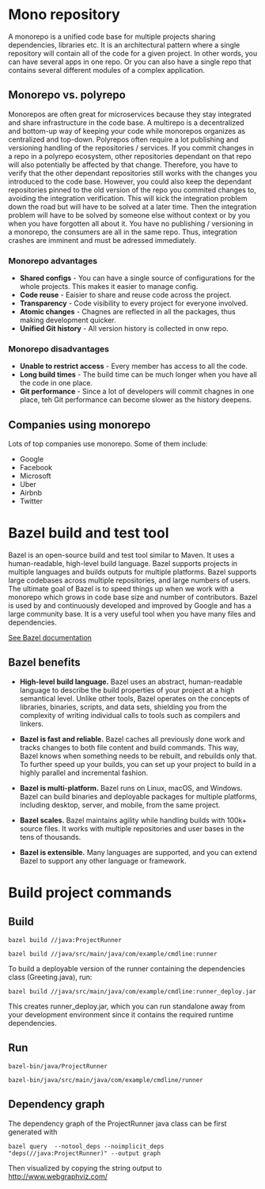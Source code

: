 # Mono repository

A monorepo is a unified code base for multiple projects sharing dependencies, libraries etc. It is an architectural pattern where a single repository will contain all of the code for a given project. In other words, you can have several apps in one repo. Or you can also have a single repo that contains several different modules of a complex application.

## Monorepo vs. polyrepo
Monorepos are often great for microservices because they stay integrated and share infrastructure in the code base. A multirepo is a decentralized and bottom-up way of keeping your code while monorepos organizes as centralized and top-down. Polyrepos often require a lot publishing and versioning handling of the repositories / services. If you commit changes in a repo in a polyrepo ecosystem, other repositories dependant on that repo will also potentially be affected by that change. Therefore, you have to verify that the other dependant repositories still works with the changes you introduced to the code base. However, you could also keep the dependant repositories pinned to the old version of the repo you commited changes to, avoiding the integration verification. This will kick the integration problem down the road but will have to be solved at a later time. Then the integration problem will have to be solved by someone else without context or by you when you have forgotten all about it. You have no publishing / versioning in a monorepo, the consumers are all in the same repo. Thus, integration crashes are imminent and must be adressed immediately. 

### Monorepo advantages
 * __Shared configs__ - You can have a single source of configurations for the whole projects. This makes it easier to manage config.
 * __Code reuse__ - Eaisier to share and reuse code across the project.
 * __Transparency__ - Code visibility to every project for everyone involved.
 * __Atomic changes__ - Chagnes are reflected in all the packages, thus making development quicker.
 * __Unified Git history__ - All version history is collected in onw repo.

 ### Monorepo disadvantages
 * __Unable to restrict access__ - Every member has access to all the code.
 * __Long build times__ - The build time can be much longer when you have all the code in one place.
 * __Git performance__ - Since a lot of developers will commit chagnes in one place, teh Git performance can become slower as the history deepens. 
 
## Companies using monorepo
Lots of top companies use monorepo. Some of them include:
 * Google
 * Facebook
 * Microsoft
 * Uber
 * Airbnb
 * Twitter

# Bazel build and test tool
Bazel is an open-source build and test tool similar to Maven. It uses a human-readable, high-level build language. Bazel supports projects in multiple languages and builds outputs for multiple platforms. Bazel supports large codebases across multiple repositories, and large numbers of users. The ultimate goal of Bazel is to speed things up when we work with a monorepo which grows in code base size and number of contributors.  Bazel is used by and continuously developed and improved by Google and has a large community base. It is a very useful tool when you have many files and dependencies.

[See Bazel documentation](https://docs.bazel.build/versions/main/bazel-overview.html)

## Bazel benefits

* __High-level build language.__ Bazel uses an abstract, human-readable language to describe the build properties of your project at a high semantical level. Unlike other tools, Bazel operates on the concepts of libraries, binaries, scripts, and data sets, shielding you from the complexity of writing individual calls to tools such as compilers and linkers.

* __Bazel is fast and reliable.__ Bazel caches all previously done work and tracks changes to both file content and build commands. This way, Bazel knows when something needs to be rebuilt, and rebuilds only that. To further speed up your builds, you can set up your project to build in a highly parallel and incremental fashion.

* __Bazel is multi-platform.__ Bazel runs on Linux, macOS, and Windows. Bazel can build binaries and deployable packages for multiple platforms, including desktop, server, and mobile, from the same project.

* __Bazel scales.__ Bazel maintains agility while handling builds with 100k+ source files. It works with multiple repositories and user bases in the tens of thousands.

* __Bazel is extensible.__ Many languages are supported, and you can extend Bazel to support any other language or framework.


# Build project commands

## Build
`bazel build //java:ProjectRunner`

`bazel build //java/src/main/java/com/example/cmdline:runner`

To build a deployable version of the runner containing the dependencies class (Greeting.java), run:

`bazel build //java/src/main/java/com/example/cmdline:runner_deploy.jar`

This creates runner_deploy.jar, which you can run standalone away from your development environment since it contains the required runtime dependencies.

## Run
`bazel-bin/java/ProjectRunner`

`bazel-bin/java/src/main/java/com/example/cmdline/runner`

## Dependency graph

The dependency graph of the ProjectRunner java class can be first generated with

`bazel query  --notool_deps --noimplicit_deps "deps(//java:ProjectRunner)" --output graph`

Then visualized by copying the string output to http://www.webgraphviz.com/